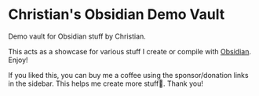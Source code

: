 # Christian's Obsidian Demo Vault
 Demo vault for Obsidian stuff by Christian.

 This acts as a showcase for various stuff I create or compile with [Obsidian](https://obsidian.md). Enjoy!

If you liked this, you can buy me a coffee using the sponsor/donation links in the sidebar. This helps me create more stuff🚀. Thank you!